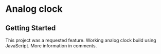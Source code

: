 # Analog clock


## Getting Started
This project was a requested feature.
Working analog clock build using JavaScript.
More information in comments.

